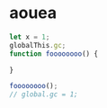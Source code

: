 # aouea

```ts
let x = 1;
globalThis.gc;
function foooooooo() {

}

foooooooo();
// global.gc = 1;
```